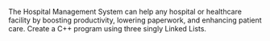 The Hospital Management System can help any hospital or healthcare facility  by boosting productivity, lowering paperwork, and enhancing patient care. Create a C++ program using three singly  Linked Lists.
